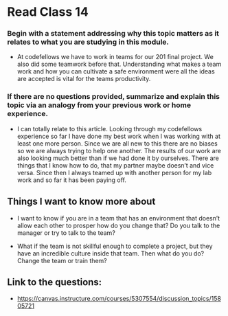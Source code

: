 

# Read Class 14

### Begin with a statement addressing why this topic matters as it relates to what you are studying in this module.

* At codefellows we have to work in teams for our 201 final project. We also did some teamwork before that. Understanding what makes a team work and how you can cultivate a safe environment were all the ideas are accepted is vital for the teams productivity.


### If there are no questions provided, summarize and explain this topic via an analogy from your previous work or home experience.

* I can totally relate to this article. Looking through my codefellows experience so far I have done my best work when I was working with at least one more person. Since we are all new to this there are no biases so we are always trying to help one another. The results of our work are also looking much better than if we had done it by ourselves. There are things that I know how to do, that my partner maybe doesn’t and vice versa. Since then I always teamed up with another person for my lab work and so far it has been paying off.


## Things I want to know more about

* I want to know if you are in a team that has an environment that doesn’t allow each other to prosper how do you change that? Do you talk to the manager or try to talk to the team?

* What if the team is not skillful enough to complete a project, but they have an incredible culture inside that team. Then what do you do? Change the team or train them?


## Link to the questions: 
* https://canvas.instructure.com/courses/5307554/discussion_topics/15805721